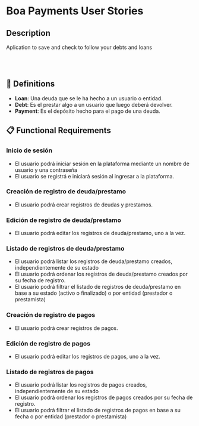 # Boa Payments User Stories

## Description

Aplication to save and check to follow your debts and loans

<br/>
<br/>

## 📕 Definitions

- **Loan**: Una deuda que se le ha hecho a un usuario o entidad.
- **Debt**: Es el prestar algo a un usuario que luego deberá devolver.
- **Payment**: Es el depósito hecho para el pago de una deuda.

<!-- Without finished -->
## 📋 Functional Requirements

### Inicio de sesión

- El usuario podrá iniciar sesión en la plataforma mediante un nombre de usuario y una contraseña
- El usuario se registrá e iniciará sesión al ingresar a la plataforma.

### Creación de registro de deuda/prestamo

- El usuario podrá crear registros de deudas y prestamos.

### Edición de registro de deuda/prestamo

- El usuario podrá editar los registros de deuda/prestamo, uno a la vez.

### Listado de registros de deuda/prestamo

- El usuario podrá listar los registros de deuda/prestamo creados, independientemente de su estado
- El usuario podrá ordenar los registros de deuda/prestamo creados por su fecha de registro.
- El usuario podrá filtrar el listado de registros de deuda/prestamo en base a su estado (activo o finalizado) o por entidad (prestador o prestamista)

### Creación de registro de pagos

- El usuario podrá crear registros de pagos.

### Edición de registro de pagos

- El usuario podrá editar los registros de pagos, uno a la vez.

### Listado de registros de pagos

- El usuario podrá listar los registros de pagos creados, independientemente de su estado
- El usuario podrá ordenar los registros de pagos creados por su fecha de registro.
- El usuario podrá filtrar el listado de registros de pagos en base a su fecha o por entidad (prestador o prestamista)
